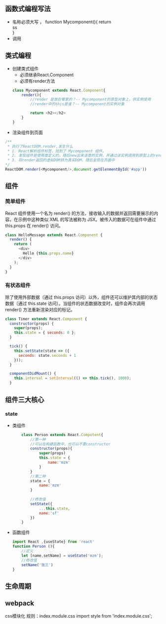 ## 函数式编程写法
- 名称必须大写 ， function Mycomponent(){ return <div>ss</div>}
- 调用<Mycomponent />

## 类式编程
- 创建类式组件
    - 必须继承React.Component
    - 必须有render方法
    ```js
    class Mycomponent extends React.Component{
        render(){
            //render 是放在哪里的？-- Mycomponent的原型对象上，供实例使用
            //render中的this是谁？-- Mycomponent的实例对象

            return <h2></h2>
        }
    }
    ```
- 渲染组件到页面
```js
/**
 * 执行了ReactDOM.render,发生什么
 * 1. React解析组件标签，找到了 Mycomponent 组件。
 * 2. 发现组件是使用类定义的，随后new出来该类的实例，并通过该实例调用到原型上的render方法
 * 3. 将render返回的虚拟DOM转为真实DOM，随后呈现在页面中
*/
ReactDOM.render(<Mycomponent/>,document.getElenmentById('#app'))
```

## 组件
### 简单组件
React 组件使用一个名为 render() 的方法，接收输入的数据并返回需要展示的内容。在示例中这种类似 XML 的写法被称为 JSX。被传入的数据可在组件中通过 this.props 在 render() 访问。
```js
class HelloMessage extends React.Component {
  render() {
    return (
      <div>
        Hello {this.props.name}
      </div>
    );
  }
}
```
### 有状态组件
除了使用外部数据（通过 this.props 访问）以外，组件还可以维护其内部的状态数据（通过 this.state 访问）。当组件的状态数据改变时，组件会再次调用 render() 方法重新渲染对应的标记。
```js
class Timer extends React.Component {
  constructor(props) {
    super(props);
    this.state = { seconds: 0 };
  }

  tick() {
    this.setState(state => ({
      seconds: state.seconds + 1
    }));
  }

  componentDidMount() {
    this.interval = setInterval(() => this.tick(), 1000);
  }
```

## 组件三大核心
### state
- 类组件
    ```js
        class Person extends React.Compotent{
            //第一种
            //可以在构建函数中，也可以不要constructor
            constructor(props){
                super(props)
                this.state = {
                    name:'mzm'
                }
            }
            //第二种
            state = {
                name:'mzm'
            }
        
            //修改值
            setState({
                ...this.state,
                name:'sf'
            })
        }
    ```
- 函数组件
    ```js
    import React ,{useState} from 'react'
    function Person (){
        //定义
        let [name,setName] = useState('mzm');
        //修改值
        setName('张三')
    }
    ```

## 生命周期


## webpack 
css模块化
规则：index.module.css
      import style from 'index.module.css';
